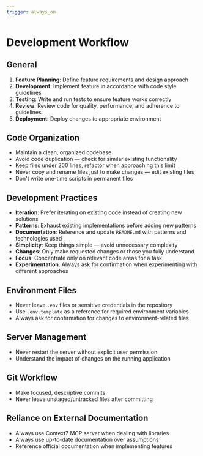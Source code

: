 ```yaml
---
trigger: always_on
---
```


# Development Workflow

## General

1. **Feature Planning**: Define feature requirements and design approach
2. **Development**: Implement feature in accordance with code style guidelines
3. **Testing**: Write and run tests to ensure feature works correctly
4. **Review**: Review code for quality, performance, and adherence to guidelines
5. **Deployment**: Deploy changes to appropriate environment

## Code Organization

- Maintain a clean, organized codebase
- Avoid code duplication — check for similar existing functionality
- Keep files under 200 lines, refactor when approaching this limit
- Never copy and rename files just to make changes — edit existing files
- Don't write one-time scripts in permanent files

## Development Practices

- **Iteration**: Prefer iterating on existing code instead of creating new solutions
- **Patterns**: Exhaust existing implementations before adding new patterns
- **Documentation**: Reference and update `README.md` with patterns and technologies used
- **Simplicity**: Keep things simple — avoid unnecessary complexity
- **Changes**: Only make requested changes or those you fully understand
- **Focus**: Concentrate only on relevant code areas for a task
- **Experimentation**: Always ask for confirmation when experimenting with different approaches

## Environment Files

- Never leave `.env` files or sensitive credentials in the repository
- Use `.env.template` as a reference for required environment variables
- Always ask for confirmation for changes to environment-related files

## Server Management

- Never restart the server without explicit user permission
- Understand the impact of changes on the running application

## Git Workflow

- Make focused, descriptive commits
- Never leave unstaged/untracked files after committing

## Reliance on External Documentation

- Always use Context7 MCP server when dealing with libraries
- Always use up-to-date documentation over assumptions
- Reference official documentation when implementing features
